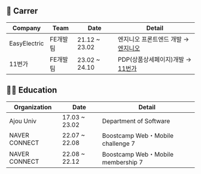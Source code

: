 ## 🏃 Carrer

|Company|Team|Date|Detail|
|----|----|--------|------|
|EasyElectric|FE개발팀|21.12 ~ 23.02|엔지니오 프론트엔드 개발 → <a href="https://engineeo.kr/">엔지니오</a>|
|11번가|FE개발팀|23.02 ~ 24.10|PDP(상품상세페이지)개발 → <a href="https://www.11st.co.kr/main">11번가</a>|


## 🧑‍💻 Education
|Organization|Date|Detail|
|----|----|--------|
|Ajou Univ|17.03 ~ 23.02|Department of Software|
|NAVER CONNECT|	22.07 ~ 22.08|Boostcamp Web・Mobile challenge 7 |
|NAVER CONNECT|	22.08 ~ 22.12|Boostcamp Web・Mobile membership 7|
